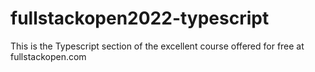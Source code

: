 # fullstackopen2022-typescript

This is the Typescript section of the excellent course offered for free at fullstackopen.com
